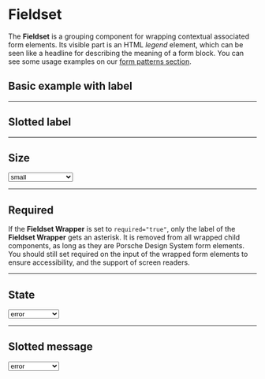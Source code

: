 # Fieldset

The **Fieldset** is a grouping component for wrapping contextual associated form elements. 
Its visible part is an HTML *legend* element, which can be seen like a headline for describing the meaning of a form block.
You can see some usage examples on our [form patterns section](patterns/forms/resources).

## Basic example with label

<Playground :markup="withLabelMarkup"></Playground>

--- 

## Slotted label

<Playground :markup="slottedLabelMarkup"></Playground>

---

## Size

<Playground :markup="sizeMarkup" :config="config">
  <select v-model="size">
    <option disabled>Select a label-size</option>
    <option value="small">small</option>
    <option value="medium">medium</option>
  </select>
</Playground>

--- 

## Required

If the **Fieldset Wrapper** is set to `required="true"`, only the label of the **Fieldset Wrapper** gets an asterisk. 
It is removed from all wrapped child components, as long as they are Porsche Design System form elements.
You should still set required on the input of the wrapped form elements to ensure accessibility, and the support of screen readers.

<Playground :markup="requiredMarkup"></Playground>

--- 

## State

<Playground :markup="stateMarkup" :config="config">
  <select v-model="state">
    <option disabled>Select a state</option>
    <option value="error">error</option>
    <option value="success">success</option>
  </select>
</Playground>

--- 

## Slotted message

<Playground :markup="slottedMessageMarkup" :config="config">
  <select v-model="slottedMessageState">
    <option disabled>Select a state</option>
    <option value="error">error</option>
    <option value="success">success</option>
  </select>
</Playground>

<script lang="ts">
  import Vue from 'vue';
  import Component from 'vue-class-component';
  
  @Component
  export default class Code extends Vue {
 
    size = 'small';
    state = 'error';
    slottedMEssage = 'error';

    withLabelMarkup =
`<p-fieldset-wrapper label="Some legend label">
  <p-text-field-wrapper label="Some label">
    <input type="text" name="some-name" />
  </p-text-field-wrapper>
</p-fieldset-wrapper>`;

    slottedLabelMarkup =
`<p-fieldset-wrapper>
  <span slot="label">Some legend label</span>
  <p-text-field-wrapper label="Some label">
    <input type="text" name="some-name" />
  </p-text-field-wrapper>
</p-fieldset-wrapper>`;

   get sizeMarkup() {
    return `<p-fieldset-wrapper label="Some legend label" label-size=${this.size}>
  <p-text-field-wrapper label="Some label">
    <input type="text" name="some-name" />
  </p-text-field-wrapper>
</p-fieldset-wrapper>`;
   }

    requiredMarkup =
`<p-fieldset-wrapper label="Some legend label" required="true">
  <p-text-field-wrapper label="Some label">
    <input type="text" name="some-name" required />
  </p-text-field-wrapper>
</p-fieldset-wrapper>`;

   get stateMarkup() {
    const attr = ` state=${this.state} message="${this.state === 'error' ? 'Some error message' : 'Some success message'}" `;
    return `<p-fieldset-wrapper label="Some legend label"${attr} class="state-markup">
  <p-text-field-wrapper label="Some label" state=${this.state}>
    <input type="text" name="some-name" />
  </p-text-field-wrapper>
  <p-checkbox-wrapper label="Some label" hide-label="false" state=${this.state}>
   <input type="checkbox" name="some-name" />
  </p-checkbox-wrapper>
  <p-checkbox-wrapper label="Some label" hide-label="false" state=${this.state}>
    <input type="checkbox" name="some-name" />
  </p-checkbox-wrapper>
</p-fieldset-wrapper>`;
   }

   get slottedMessageMarkup() {
    const attr = `${this.slottedMEssage === 'error' ? 'Some error message' : 'Some success message'}`;
    return `<p-fieldset-wrapper label="Some legend label" state=${this.slottedMEssage}>
  <p-text-field-wrapper label="Some label" state=${this.slottedMEssage}>
    <input type="text" name="some-name" />
  </p-text-field-wrapper>
  <span slot="message">${attr}</span>
</p-fieldset-wrapper>`;
   }
  }
</script>

<style>
  .state-markup > * {
    margin-top: .5rem;
  }
</style>
